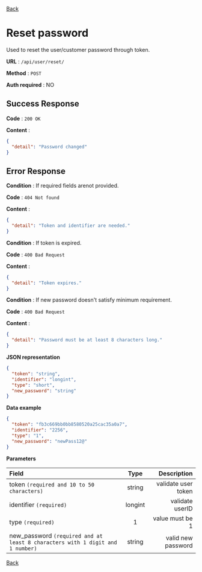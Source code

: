 [Back](../README.md)

# Reset password

Used to reset the user/customer password through token.

**URL** : `/api/user/reset/`

**Method** : `POST`

**Auth required** : NO

## Success Response

**Code** : `200 OK`

**Content** :

```json
{
  "detail": "Password changed"
}
```

## Error Response

**Condition** : If required fields arenot provided.

**Code** : `404 Not found`

**Content** :

```json
{
  "detail": "Token and identifier are needed."
}
```

**Condition** : If token is expired.

**Code** : `400 Bad Request`

**Content** :

```json
{
  "detail": "Token expires."
}
```

**Condition** : If new password doesn't satisfy minimum requirement.

**Code** : `400 Bad Request`

**Content** :

```json
{
  "detail": "Password must be at least 8 characters long."
}
```

**JSON representation**

```json
{
  "token": "string",
  "identifier": "longint",
  "type": "short",
  "new_password": "string"
}
```

**Data example**

```json
{
  "token": "fb3c669bb0bb8580520a25cac35a0a7",
  "identifier": "2256",
  "type": "1",
  "new_password": "newPass12@"
}
```

**Parameters**

| Field                                                                         |  Type   |         Description |
| :---------------------------------------------------------------------------- | :-----: | ------------------: |
| token `(required and 10 to 50 characters)`                                    | string  | validate user token |
| identifier `(required)`                                                       | longint |     validate userID |
| type `(required)`                                                             |    1    |     value must be 1 |
| new_password `(required and at least 8 characters with 1 digit and 1 number)` | string  |  valid new password |

[Back](../README.md)
